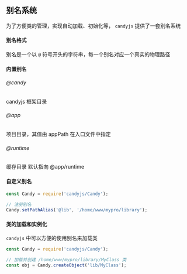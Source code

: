 ## 别名系统

为了方便类的管理，实现自动加载、初始化等， `candyjs` 提供了一套别名系统

#### 别名格式

别名是一个以 `@` 符号开头的字符串，每一个别名对应一个真实的物理路径

#### 内置别名

###### @candy

candyjs 框架目录

###### @app

项目目录，其值由 appPath 在入口文件中指定

###### @runtime

缓存目录 默认指向 @app/runtime

#### 自定义别名

```javascript
const Candy = require('candyjs/Candy');

// 注册别名
Candy.setPathAlias('@lib', '/home/www/mypro/library');
```

#### 类的加载和实例化

`candyjs` 中可以方便的使用别名来加载类

```javascript
const Candy = require('candyjs/Candy');

// 加载并创建 /home/www/mypro/library/MyClass 类
const obj = Candy.createObject('lib/MyClass');
```
